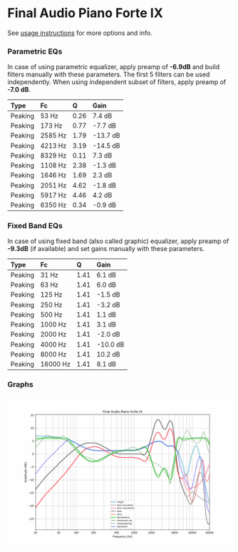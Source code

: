# Final Audio Piano Forte IX
See [usage instructions](https://github.com/jaakkopasanen/AutoEq#usage) for more options and info.

### Parametric EQs
In case of using parametric equalizer, apply preamp of **-6.9dB** and build filters manually
with these parameters. The first 5 filters can be used independently.
When using independent subset of filters, apply preamp of **-7.0 dB**.

| Type    | Fc      |    Q | Gain     |
|:--------|:--------|:-----|:---------|
| Peaking | 53 Hz   | 0.26 | 7.4 dB   |
| Peaking | 173 Hz  | 0.77 | -7.7 dB  |
| Peaking | 2585 Hz | 1.79 | -13.7 dB |
| Peaking | 4213 Hz | 3.19 | -14.5 dB |
| Peaking | 8329 Hz | 0.11 | 7.3 dB   |
| Peaking | 1108 Hz | 2.38 | -1.3 dB  |
| Peaking | 1646 Hz | 1.69 | 2.3 dB   |
| Peaking | 2051 Hz | 4.62 | -1.8 dB  |
| Peaking | 5917 Hz | 4.46 | 4.2 dB   |
| Peaking | 6350 Hz | 0.34 | -0.9 dB  |

### Fixed Band EQs
In case of using fixed band (also called graphic) equalizer, apply preamp of **-9.3dB**
(if available) and set gains manually with these parameters.

| Type    | Fc       |    Q | Gain     |
|:--------|:---------|:-----|:---------|
| Peaking | 31 Hz    | 1.41 | 6.1 dB   |
| Peaking | 63 Hz    | 1.41 | 6.0 dB   |
| Peaking | 125 Hz   | 1.41 | -1.5 dB  |
| Peaking | 250 Hz   | 1.41 | -3.2 dB  |
| Peaking | 500 Hz   | 1.41 | 1.1 dB   |
| Peaking | 1000 Hz  | 1.41 | 3.1 dB   |
| Peaking | 2000 Hz  | 1.41 | -2.0 dB  |
| Peaking | 4000 Hz  | 1.41 | -10.0 dB |
| Peaking | 8000 Hz  | 1.41 | 10.2 dB  |
| Peaking | 16000 Hz | 1.41 | 8.1 dB   |

### Graphs
![](./Final%20Audio%20Piano%20Forte%20IX.png)